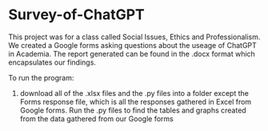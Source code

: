 # Survey-of-ChatGPT
This project was for a class called Social Issues, Ethics and Professionalism.
We created a Google forms asking questions about the useage of ChatGPT in Academia.
The report generated can be found in the .docx format which encapsulates our findings.

To run the program:
1. download all of the .xlsx  files and the .py files into a folder except the Forms response file, which is all the responses gathered in Excel from Google forms. Run the .py files to find the tables and graphs created from the data gathered from our Google forms
